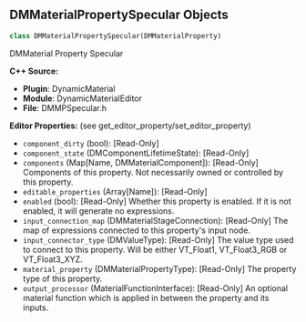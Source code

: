 ## DMMaterialPropertySpecular Objects

```python
class DMMaterialPropertySpecular(DMMaterialProperty)
```

DMMaterial Property Specular

**C++ Source:**

- **Plugin**: DynamicMaterial
- **Module**: DynamicMaterialEditor
- **File**: DMMPSpecular.h

**Editor Properties:** (see get_editor_property/set_editor_property)

- ``component_dirty`` (bool):  [Read-Only]
- ``component_state`` (DMComponentLifetimeState):  [Read-Only]
- ``components`` (Map[Name, DMMaterialComponent]):  [Read-Only] Components of this property. Not necessarily owned or controlled by this property.
- ``editable_properties`` (Array[Name]):  [Read-Only]
- ``enabled`` (bool):  [Read-Only] Whether this property is enabled. If it is not enabled, it will generate no expressions.
- ``input_connection_map`` (DMMaterialStageConnection):  [Read-Only] The map of expressions connected to this property's input node.
- ``input_connector_type`` (DMValueType):  [Read-Only] The value type used to connect to this property. Will be either VT_Float1, VT_Float3_RGB or VT_Float3_XYZ.
- ``material_property`` (DMMaterialPropertyType):  [Read-Only] The property type of this property.
- ``output_processor`` (MaterialFunctionInterface):  [Read-Only] An optional material function which is applied in between the property and its inputs.

<a id="unreal.DMMaterialPropertySubsurfaceColor"></a>